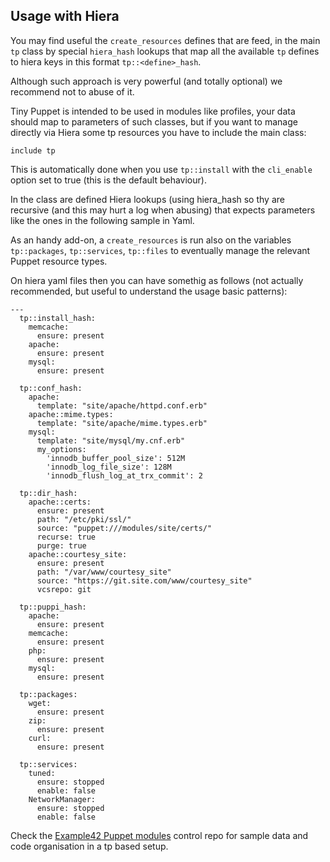 ## Usage with Hiera

You may find useful the `create_resources` defines that are feed, in the main `tp` class by special `hiera_hash` lookups that map all the available `tp` defines to hiera keys in this format `tp::<define>_hash`.

Although such approach is very powerful (and totally optional) we recommend not to abuse of it.

Tiny Puppet is intended to be used in modules like profiles, your data should map to parameters of such classes, but if you want to manage directly via Hiera some tp resources you have to include the main class:

    include tp

This is automatically done when you use `tp::install` with the `cli_enable` option set to true (this is the default behaviour).

In the class are defined Hiera lookups (using hiera_hash so thy are recursive (and this may hurt a log when abusing) that expects parameters like the ones in the following sample in Yaml.

As an handy add-on, a `create_resources` is run also on the variables `tp::packages`, `tp::services`, `tp::files` to eventually manage the relevant Puppet resource types.

On hiera yaml files then you can have somethig as follows (not actually recommended, but useful to understand the usage basic patterns):

    ---
      tp::install_hash:
        memcache:
          ensure: present
        apache:
          ensure: present
        mysql:
          ensure: present

      tp::conf_hash:
        apache:
          template: "site/apache/httpd.conf.erb"
        apache::mime.types:
          template: "site/apache/mime.types.erb"
        mysql:
          template: "site/mysql/my.cnf.erb"
          my_options:
            'innodb_buffer_pool_size': 512M
            'innodb_log_file_size': 128M
            'innodb_flush_log_at_trx_commit': 2

      tp::dir_hash:
        apache::certs:
          ensure: present
          path: "/etc/pki/ssl/"
          source: "puppet:///modules/site/certs/"
          recurse: true
          purge: true
        apache::courtesy_site:
          ensure: present
          path: "/var/www/courtesy_site"
          source: "https://git.site.com/www/courtesy_site"
          vcsrepo: git

      tp::puppi_hash:
        apache:
          ensure: present
        memcache:
          ensure: present
        php:
          ensure: present
        mysql:
          ensure: present

      tp::packages:
        wget:
          ensure: present
        zip:
          ensure: present
        curl:
          ensure: present

      tp::services:
        tuned:
          ensure: stopped
          enable: false
        NetworkManager:
          ensure: stopped
          enable: false

Check the [Example42 Puppet modules](https://github.com/example42/puppet-modules) control repo for sample data and code organisation in a tp based setup.
